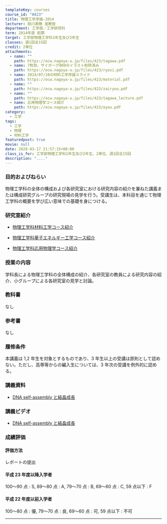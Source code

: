 ```yaml
---
templateKey: courses
course_id: "0423"
title: 物理工学序論-2014
lecturer: 田川美穂 准教授
department: 工学部／工学研究科
term: 2014年度 前期
target: 工学部物理工学科1年生及び2年生
classes: 週1回全15回
credit: 2単位
attachments:
  - name: ""
    path: https://ocw.nagoya-u.jp/files/423/tagawa.pdf
  - name: 7枚目、サイボーグ009のイラスト削除済み
    path: https://ocw.nagoya-u.jp/files/423/ryosi.pdf
  - name: 2014/07/10の材料工学序論スライド
    path: https://ocw.nagoya-u.jp/files/423/material.pdf
  - name: ""
    path: https://ocw.nagoya-u.jp/files/423/zairyou.pdf
  - name: ""
    path: https://ocw.nagoya-u.jp/files/423/tagawa_lecture.pdf
  - name: 応用物理学コース紹介
    path: https://ocw.nagoya-u.jp/files/423/oyou.pdf
category:
  - 工学
tags:
  - 工学
  - 物理
  - 材料工学
featuredpost: true
movie: null
date: 2020-03-17 21:57:15+00:00
class_is_for: 工学部物理工学科1年生及び2年生、2単位、週1回全15回
description: "...."
---
```


### 目的およびねらい

物理工学科の全体の構成および各研究室における研究内容の紹介を兼ねた講義または構成研究グループの研究現場の見学を行う。受講生は、本科目を通じて物理工学科の概要を学び広い意味での基礎を身につける。

### 研究室紹介

- [物理工学科材料工学コース紹介](https://ocw.nagoya-u.jp/files/423/zairyou.pdf)

- [物理工学科量子エネルギー工学コース紹介](https://ocw.nagoya-u.jp/files/423/ryosi.pdf)

- [物理工学科応用物理学コース紹介](https://ocw.nagoya-u.jp/files/423/oyou.pdf)

### 授業の内容

学科長による物理工学科の全体構成の紹介、各研究室の教員による研究内容の紹介、小グループによる各研究室の見学と討論。

### 教科書

なし

### 参考書

なし

### 履修条件

本講義は 1,2 年生を対象とするものであり、3 年生以上の受講は原則として認めない。ただし、高専等からの編入生については、3 年次の受講を例外的に認める。

### 講義資料

- [DNA self-assembly と結晶成長](https://ocw.nagoya-u.jp/files/423/tagawa_lecture.pdf)

### 講義ビデオ

- <a href="https://nuvideo.media.nagoya-u.ac.jp/embed/f9b3da1a81c47fb5a0298ae4eda8f7806391bdff" target="blank">DNA self-assembly と結晶成長</a>

### 成績評価

#### 評価方法

レポートの提出

#### 平成 23 年度以降入学者

100〜90 点 : S, 89〜80 点 : A, 79〜70 点 : B, 69〜60 点 : C, 59 点以下 : F

#### 平成 22 年度以前入学者

100〜80 点 : 優, 79〜70 点 : 良, 69〜60 点 : 可, 59 点以下 : 不可

---

